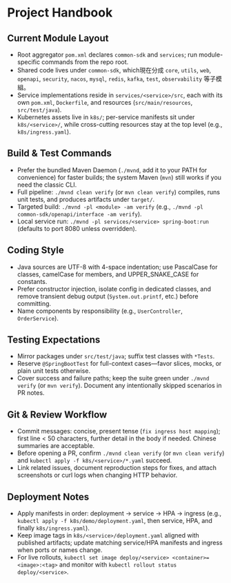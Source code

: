 # Project Handbook

## Current Module Layout
- Root aggregator `pom.xml` declares `common-sdk` and `services`; run module-specific commands from the repo root.
- Shared code lives under `common-sdk`, which現在分成 `core`, `utils`, `web`, `openapi`, `security`, `nacos`, `mysql`, `redis`, `kafka`, `test`, `observability` 等子模組。
- Service implementations reside in `services/<service>/src`, each with its own `pom.xml`, `Dockerfile`, and resources (`src/main/resources`, `src/test/java`).
- Kubernetes assets live in `k8s/`; per-service manifests sit under `k8s/<service>/`, while cross-cutting resources stay at the top level (e.g., `k8s/ingress.yaml`).

## Build & Test Commands
- Prefer the bundled Maven Daemon (`./mvnd`, add it to your PATH for convenience) for faster builds; the system Maven (`mvn`) still works if you need the classic CLI.
- Full pipeline: `./mvnd clean verify` (or `mvn clean verify`) compiles, runs unit tests, and produces artifacts under `target/`.
- Targeted build: `./mvnd -pl <module> -am verify` (e.g., `./mvnd -pl common-sdk/openapi/interface -am verify`).
- Local service run: `./mvnd -pl services/<service> spring-boot:run` (defaults to port 8080 unless overridden).

## Coding Style
- Java sources are UTF-8 with 4-space indentation; use PascalCase for classes, camelCase for members, and UPPER_SNAKE_CASE for constants.
- Prefer constructor injection, isolate config in dedicated classes, and remove transient debug output (`System.out.printf`, etc.) before committing.
- Name components by responsibility (e.g., `UserController`, `OrderService`).

## Testing Expectations
- Mirror packages under `src/test/java`; suffix test classes with `*Tests`.
- Reserve `@SpringBootTest` for full-context cases—favor slices, mocks, or plain unit tests otherwise.
- Cover success and failure paths; keep the suite green under `./mvnd verify` (or `mvn verify`). Document any intentionally skipped scenarios in PR notes.

## Git & Review Workflow
- Commit messages: concise, present tense (`fix ingress host mapping`); first line < 50 characters, further detail in the body if needed. Chinese summaries are acceptable.
- Before opening a PR, confirm `./mvnd clean verify` (or `mvn clean verify`) and `kubectl apply -f k8s/<service>/*.yaml` succeed.
- Link related issues, document reproduction steps for fixes, and attach screenshots or curl logs when changing HTTP behavior.

## Deployment Notes
- Apply manifests in order: deployment → service → HPA → ingress (e.g., `kubectl apply -f k8s/demo/deployment.yaml`, then service, HPA, and finally `k8s/ingress.yaml`).
- Keep image tags in `k8s/<service>/deployment.yaml` aligned with published artifacts; update matching service/HPA manifests and ingress when ports or names change.
- For live rollouts, `kubectl set image deploy/<service> <container>=<image>:<tag>` and monitor with `kubectl rollout status deploy/<service>`.

